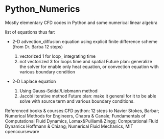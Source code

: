 # Python_Numerics

Mostly elementary CFD codes in Python and some numerical linear algebra 

list of equations thus far:
  - 2-D advection_diffusion equation using explicit finite difference scheme (from Dr. Barba 12 steps)
      1. vectorized 1 for loop_ integrating time
      2. not vectorized 3 for loops time and spatial
    Future plan: generalize the solver for enable only heat equation, or convection equation with various boundary condition
    
    
  - 2-D Laplace equation
      1. Using Gauss-Seidal/Liebmann method
      2. Jacobi iterative method
     Future plan: make it general for it to be able solve with source term and various boundary conditions.
     
Referenced books & courses:CFD python: 12 steps to Navier Stokes, Barbar; Numerical Methods for Engineers, Chapra & Canale; Fundamentals of Computational Fluid Dynamics, Lomax&Pulliam& Zingg; Computational Fluid Dynamics Hoffmann & Chiang; Numerical Fluid Mechanics, MIT opencourseware     
     
